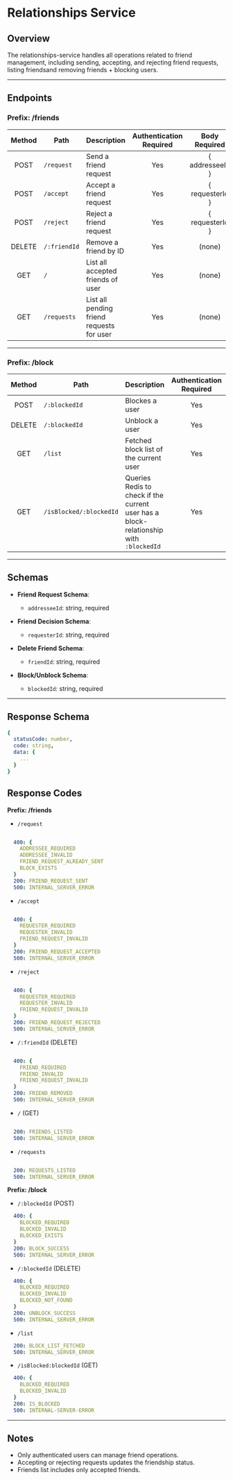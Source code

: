 # Relationships Service

## Overview
The relationships-service handles all operations related to friend management, including sending, accepting, and rejecting friend requests, listing friendsand removing friends + blocking users.

---

## Endpoints
### Prefix: /friends

| Method | Path         | Description                                                           | Authentication Required  | Body Required    |  
| :----: | ------------ | --------------------------------------------------------------------- | :----------------------: | :--------------: |
| POST   | `/request`   | Send a friend request                                                 | Yes                      | { addresseeId }  |
| POST   | `/accept`    | Accept a friend request                                               | Yes                      | { requesterId }  |
| POST   | `/reject`    | Reject a friend request                                               | Yes                      | { requesterId }  |
| DELETE | `/:friendId` | Remove a friend by ID                                                 | Yes                      | (none)           |
| GET    | `/`          | List all accepted friends of user                                     | Yes                      | (none)           |
| GET    | `/requests`  | List all pending friend requests for user                             | Yes                      | (none)           |

---

### Prefix: /block

| Method | Path         | Description                                                           | Authentication Required  | Body Required    |  
| :----: | ------------ | --------------------------------------------------------------------- | :----------------------: | :--------------: |
| POST   | `/:blockedId`| Blockes a user                                                        | Yes                      | (none)    |
| DELETE | `/:blockedId`| Unblock a user                                                        | Yes                      | (none)    |
| GET    | `/list`      | Fetched block list of the current user                                | Yes                      | (none)           |
| GET    | `/isBlocked/:blockedId`| Queries Redis to check if the current user has a block-relationship with `:blockedId`| Yes                      | (none)           |

---

## Schemas

- **Friend Request Schema**:
  - `addresseeId`: string, required

- **Friend Decision Schema**:
  - `requesterId`: string, required

- **Delete Friend Schema**:
  - `friendId`: string, required

- **Block/Unblock Schema**:
  - `blockedId`: string, required
---

## Response Schema

```yaml
{
  statusCode: number,
  code: string,
  data: {
    ...
  }
}

```

## Response Codes

**Prefix: /friends**

- `/request`
```yaml

  400: {
    ADDRESSEE_REQUIRED
    ADDRESSEE_INVALID
    FRIEND_REQUEST_ALREADY_SENT
    BLOCK_EXISTS
  }
  200: FRIEND_REQUEST_SENT
  500: INTERNAL_SERVER_ERROR

```

- `/accept`
```yaml

  400: {
    REQUESTER_REQUIRED
    REQUESTER_INVALID
    FRIEND_REQUEST_INVALID
  }
  200: FRIEND_REQUEST_ACCEPTED
  500: INTERNAL_SERVER_ERROR

```

- `/reject`
```yaml

  400: {
    REQUESTER_REQUIRED
    REQUESTER_INVALID
    FRIEND_REQUEST_INVALID
  }
  200: FRIEND_REQUEST_REJECTED
  500: INTERNAL_SERVER_ERROR

```

- `/:friendId` (DELETE)
```yaml

  400: {
    FRIEND_REQUIRED
    FRIEND_INVALID
    FRIEND_REQUEST_INVALID
  }
  200: FRIEND_REMOVED
  500: INTERNAL_SERVER_ERROR

```

- `/` (GET)
```yaml

  200: FRIENDS_LISTED
  500: INTERNAL_SERVER_ERROR

```

- `/requests`
```yaml

  200: REQUESTS_LISTED
  500: INTERNAL_SERVER_ERROR

```

**Prefix: /block**

- `/:blockedId` (POST)
```yaml
  400: {
    BLOCKED_REQUIRED
    BLOCKED_INVALID
    BLOCKED_EXISTS
  }
  200: BLOCK_SUCCESS
  500: INTERNAL_SERVER_ERROR
```

- `/:blockedId` (DELETE)
```yaml
  400: {
    BLOCKED_REQUIRED
    BLOCKED_INVALID
    BLOCKED_NOT_FOUND
  } 
  200: UNBLOCK_SUCCESS
  500: INTERNAL_SERVER_ERROR
```

- `/list`
```yaml
  200: BLOCK_LIST_FETCHED
  500: INTERNAL_SERVER_ERROR
```

- `/isBlocked:blockedId` (GET)
```yaml
  400: {
    BLOCKED_REQUIRED
    BLOCKED_INVALID
  }
  200: IS_BLOCKED
  500: INTERNAL-SERVER-ERROR
``` 
---

## Notes
- Only authenticated users can manage friend operations.
- Accepting or rejecting requests updates the friendship status.
- Friends list includes only accepted friends.